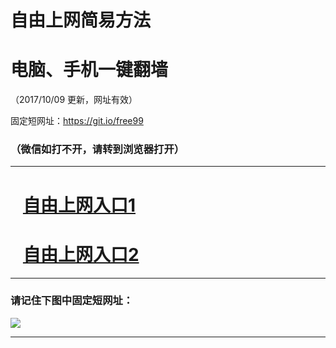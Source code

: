 ﻿# 自由上网简易方法

# 电脑、手机一键翻墙

（2017/10/09 更新，网址有效）

固定短网址：https://git.io/free99

### （微信如打不开，请转到浏览器打开）


***





# &nbsp;&nbsp; <a href="http://ft5400314.fwq-tz-1001.info/fwqtz01.html?t=100900111247 " target="_blank">自由上网入口1</a>
# &nbsp;&nbsp; <a href="http://ft315343658.fwq-tz-1002.info/fwqtz02.html?t=100900116165 " target="_blank">自由上网入口2</a>
***

### 请记住下图中固定短网址：

<img src="https://s3-us-west-2.amazonaws.com/fwq-1001/yjfq-20170905okok.png" /> 


***

